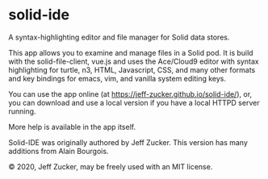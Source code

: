 # solid-ide
A syntax-highlighting editor and file manager for Solid data stores.

This app allows you to examine and manage files in a Solid pod.
It is build with the solid-file-client, vue.js and uses the Ace/Cloud9 editor with syntax highlighting for turtle, n3,
HTML, Javascript, CSS, and many other formats and key bindings for emacs,
vim, and vanilla system editing keys.

You can use the app online (at https://jeff-zucker.github.io/solid-ide/), or, you can download and use a local version if you have a local HTTPD server running.

More help is available in the app itself.

Solid-IDE was originally authored by Jeff Zucker.  This version has many additions from Alain Bourgois.

&copy; 2020, Jeff Zucker, may be freely used with an MIT license.